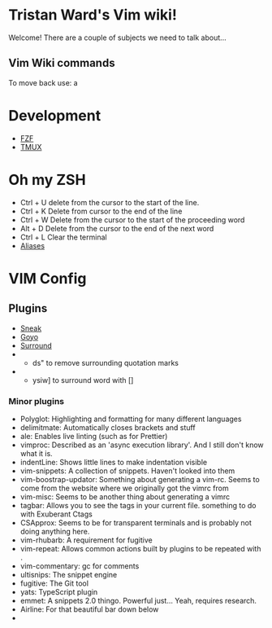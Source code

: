 # Tristan Ward's Vim wiki!
Welcome! There are a couple of subjects we need to talk about...

## Vim Wiki commands
To move back use: <Leader>a

# Development
* [FZF](FZF)
* [TMUX](TMUX)

# Oh my ZSH
- Ctrl + U delete from the cursor to the start of the line.
- Ctrl + K Delete from cursor to the end of the line
- Ctrl + W Delete from the cursor to the start of the proceeding word
- Alt + D Delete from the cursor to the end of the next word
- Ctrl + L Clear the terminal
- [Aliases](Aliases)

# VIM Config

## Plugins
- [Sneak](Sneak)
- [Goyo](Goyo)
- [Surround](Surround)
- - ds" to remove surrounding quotation marks
- - ysiw] to surround word with []

### Minor plugins
- Polyglot: Highlighting and formatting for many different languages
- delimitmate: Automatically closes brackets and stuff
- ale: Enables live linting (such as for Prettier)
- vimproc: Described as an 'async  execution library'. And I still don't know what it is.
- indentLine: Shows little lines to make indentation visible
- vim-snippets: A collection of snippets. Haven't looked into them
- vim-boostrap-updator: Something about generating a vim-rc. Seems to come from the website where we originally got the vimrc from
- vim-misc: Seems to be another thing about generating a vimrc
- tagbar: Allows you to see the tags in your current file. something to do with Exuberant Ctags
- CSApprox: Seems to be for transparent terminals and is probably not doing anything here.
- vim-rhubarb: A requirement for fugitive
- vim-repeat: Allows common actions built by plugins to be repeated with .
- vim-commentary: gc for comments
- ultisnips: The snippet engine
- fugitive: The Git tool
- yats: TypeScript plugin
- emmet: A snippets 2.0 thingo. Powerful just... Yeah, requires research.
- Airline: For that beautiful bar down below
- 
  
